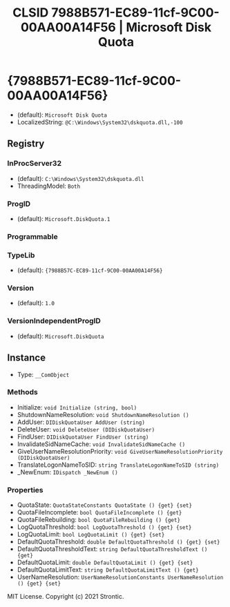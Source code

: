 ﻿---
title: "CLSID 7988B571-EC89-11cf-9C00-00AA00A14F56 | Microsoft Disk Quota"
excerpt: What is COM-Object CLSID 7988B571-EC89-11cf-9C00-00AA00A14F56?
---

# {7988B571-EC89-11cf-9C00-00AA00A14F56}

* (default): `Microsoft Disk Quota`
* LocalizedString: `@C:\Windows\System32\dskquota.dll,-100`

## Registry


### InProcServer32

* (default): `C:\Windows\System32\dskquota.dll`
* ThreadingModel: `Both`

### ProgID

* (default): `Microsoft.DiskQuota.1`

### Programmable


### TypeLib

* (default): `{7988B57C-EC89-11cf-9C00-00AA00A14F56}`

### Version

* (default): `1.0`

### VersionIndependentProgID

* (default): `Microsoft.DiskQuota`

## Instance

* Type: `__ComObject`

### Methods

* Initialize: `void Initialize (string, bool)`
* ShutdownNameResolution: `void ShutdownNameResolution ()`
* AddUser: `DIDiskQuotaUser AddUser (string)`
* DeleteUser: `void DeleteUser (DIDiskQuotaUser)`
* FindUser: `DIDiskQuotaUser FindUser (string)`
* InvalidateSidNameCache: `void InvalidateSidNameCache ()`
* GiveUserNameResolutionPriority: `void GiveUserNameResolutionPriority (DIDiskQuotaUser)`
* TranslateLogonNameToSID: `string TranslateLogonNameToSID (string)`
* _NewEnum: `IDispatch _NewEnum ()`

### Properties

* QuotaState: `QuotaStateConstants QuotaState () {get} {set} `
* QuotaFileIncomplete: `bool QuotaFileIncomplete () {get} `
* QuotaFileRebuilding: `bool QuotaFileRebuilding () {get} `
* LogQuotaThreshold: `bool LogQuotaThreshold () {get} {set} `
* LogQuotaLimit: `bool LogQuotaLimit () {get} {set} `
* DefaultQuotaThreshold: `double DefaultQuotaThreshold () {get} {set} `
* DefaultQuotaThresholdText: `string DefaultQuotaThresholdText () {get} `
* DefaultQuotaLimit: `double DefaultQuotaLimit () {get} {set} `
* DefaultQuotaLimitText: `string DefaultQuotaLimitText () {get} `
* UserNameResolution: `UserNameResolutionConstants UserNameResolution () {get} {set} `

MIT License. Copyright (c) 2021 Strontic.


